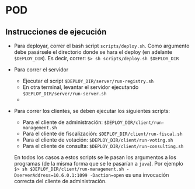 # POD
## Instrucciones de ejecución
- Para deployar, correr el bash script `scripts/deploy.sh`. Como argumento debe pasársele el directorio donde se hara el deploy (en adelante `$DEPLOY_DIR`). Es decir, correr: `$> sh scripts/deploy.sh $DEPLOY_DIR`

- Para correr el servidor
    - Ejecutar el script `$DEPLOY_DIR/server/run-registry.sh`
    - En otra terminal, levantar el servidor ejecutando `$DEPLOY_DIR/server/run-server.sh`
    - 
- Para correr los clientes, se deben ejecutar los siguientes scripts:
    - Para el cliente de administración: `$DEPLOY_DIR/client/run-management.sh`
    - Para el cliente de fiscalización: `$DEPLOY_DIR/client/run-fiscal.sh`
    - Para el cliente de votación: `$DEPLOY_DIR/client/run-voting.sh`
    - Para el cliente de consulta: `$DEPLOY_DIR/client/run-consulting.sh`
    
    En todos los casos a estos scripts se le pasan los argumentos a los programas (de la misma forma que se le pasarían a `java`). Por ejemplo `$> sh $DEPLOY_DIR/client/run-management.sh -DserverAddress=10.6.0.1:1099 -Daction=open` es una invocación correcta del cliente de administración.